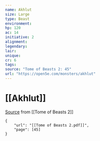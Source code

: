 ```yaml
---
name: Akhlut
size: Large
type: Beast
environment: 
hp: 120
ac: 14
initiative: 2
alignment: 
legendary: 
lair: 
unique: 
cr: 6
tags: 
source: "Tome of Beasts 2: 45"
url: "https://open5e.com/monsters/akhlut"
---
```

# [[Akhlut]]

[Source](zotero://open-pdf/library/items/9UQIAB6R?page=45) from [[Tome of Beasts 2]]

```pdf
{
	"url": "[[Tome of Beasts 2.pdf]]",
	"page": [45]
}
```

